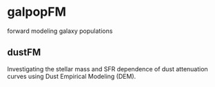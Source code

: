 # galpopFM
forward modeling galaxy populations

## dustFM
Investigating the stellar mass and SFR dependence of dust attenuation curves using Dust Empirical Modeling (DEM). 
